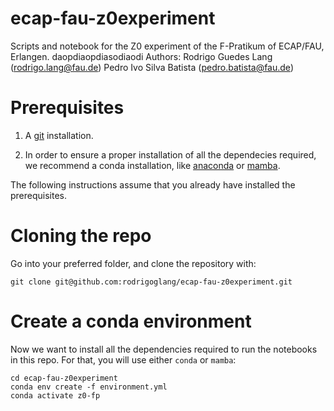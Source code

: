 # ecap-fau-z0experiment
Scripts and notebook for the Z0 experiment of the F-Pratikum of ECAP/FAU, Erlangen.
daopdiaopdiasodiaodi
Authors:
Rodrigo Guedes Lang (rodrigo.lang@fau.de)
Pedro Ivo Silva Batista (pedro.batista@fau.de)

# Prerequisites

1. A [git](https://git-scm.com/book/en/v2/Getting-Started-Installing-Git) installation.

2. In order to ensure a proper installation of all the dependecies required, we recommend a conda installation, like [anaconda](https://docs.anaconda.com/free/anaconda/install/) or [mamba](https://mamba.readthedocs.io/en/latest/installation/mamba-installation.html).

The following instructions assume that you already have installed the prerequisites.

# Cloning the repo

Go into your preferred folder, and clone the repository with:

`git clone git@github.com:rodrigoglang/ecap-fau-z0experiment.git`

# Create a conda environment

Now we want to install all the dependencies required to run the notebooks in this repo.
For that, you will use either `conda` or `mamba`:

```
cd ecap-fau-z0experiment
conda env create -f environment.yml
conda activate z0-fp
```
